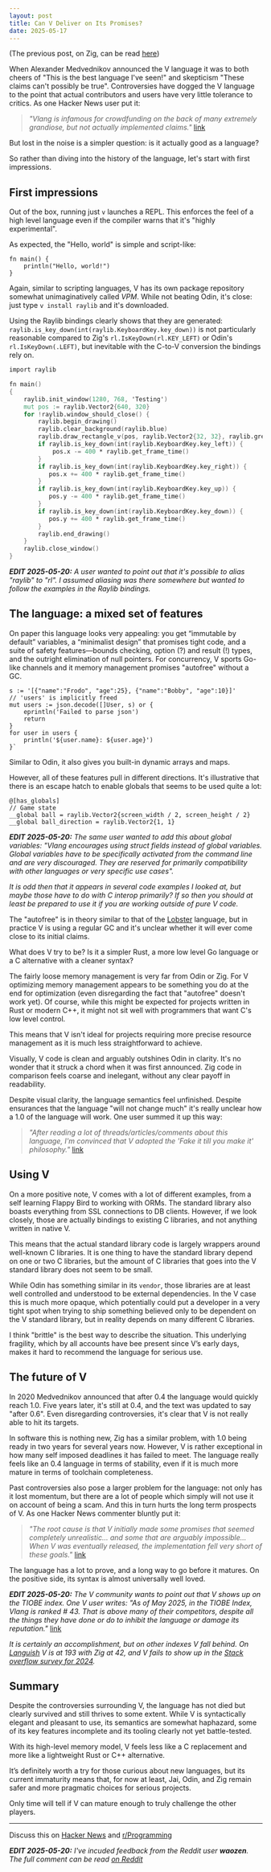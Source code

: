 ```yaml
---
layout: post
title: Can V Deliver on Its Promises?
date: 2025-05-17
---
```


(The previous post, on Zig, can be read [here](https://bitshifters.cc/2025/05/04/zig.html))

When Alexander Medvednikov announced the V language it was to both cheers of "This is the best language I've seen!" and skepticism "These claims can't possibly be true". Controversies have dogged the V language to the point that actual contributors and users have very little tolerance to critics. As one Hacker News user put it:

> *"Vlang is infamous for crowdfunding on the back of many extremely grandiose, but not actually implemented claims."* [link](https://news.ycombinator.com/item?id=38837769)

But lost in the noise is a simpler question: is it actually good as a language?

So rather than diving into the history of the language, let's start with first impressions.

## First impressions

Out of the box, running just `v` launches a REPL. This enforces the feel of a high level language even if the compiler warns that it's "highly experimental".

As expected, the "Hello, world" is simple and script-like:

```vlang
fn main() {
    println("Hello, world!")
}
```

Again, similar to scripting languages, V has its own package repository somewhat unimaginatively called *VPM*. While not beating Odin, it's close: just type `v install raylib` and it's downloaded.

Using the Raylib bindings clearly shows that they are generated: `raylib.is_key_down(int(raylib.KeyboardKey.key_down))` is not particularly reasonable compared to Zig's `rl.IsKeyDown(rl.KEY_LEFT)` or Odin's `rl.IsKeyDown(.LEFT)`, but inevitable with the C-to-V conversion the bindings rely on.


```v
import raylib

fn main() 
{
    raylib.init_window(1280, 768, 'Testing')
    mut pos := raylib.Vector2{640, 320}
    for !raylib.window_should_close() {
        raylib.begin_drawing()
        raylib.clear_background(raylib.blue)
        raylib.draw_rectangle_v(pos, raylib.Vector2{32, 32}, raylib.green)
        if raylib.is_key_down(int(raylib.KeyboardKey.key_left)) {
            pos.x -= 400 * raylib.get_frame_time()
        }
        if raylib.is_key_down(int(raylib.KeyboardKey.key_right)) {
           pos.x += 400 * raylib.get_frame_time()
        }
        if raylib.is_key_down(int(raylib.KeyboardKey.key_up)) {
           pos.y -= 400 * raylib.get_frame_time()
        }
        if raylib.is_key_down(int(raylib.KeyboardKey.key_down)) {
           pos.y += 400 * raylib.get_frame_time()
        }
        raylib.end_drawing()
    }
    raylib.close_window()
}
```

***EDIT 2025-05-20:** A user wanted to point out that it's possible to alias "raylib" to "rl". I assumed aliasing was there somewhere but wanted to follow the examples in the Raylib bindings.*

## The language: a mixed set of features

On paper this language looks very appealing: you get “immutable by default” variables, a “minimalist design” that promises tight code, and a suite of safety features—bounds checking, option (?) and result (!) types, and the outright elimination of null pointers. For concurrency, V sports Go-like channels and it memory management promises "autofree" without a GC.

```vlang
s := '[{"name":"Frodo", "age":25}, {"name":"Bobby", "age":10}]'
// 'users' is implicitly freed 
mut users := json.decode([]User, s) or {
    eprintln('Failed to parse json')
    return
}
for user in users {
    println('${user.name}: ${user.age}')
}`
```

Similar to Odin, it also gives you built-in dynamic arrays and maps.

However, all of these features pull in different directions. It's illustrative that there is an escape hatch to enable globals that seems to be used quite a lot:

```vlang
@[has_globals]
// Game state
__global ball = raylib.Vector2{screen_width / 2, screen_height / 2}
__global ball_direction = raylib.Vector2{1, 1}
```

***EDIT 2025-05-20:** The same user wanted to add this about global variables: "Vlang encourages using struct fields instead of global variables. Global variables have to be specifically activated from the command line and are very discouraged. They are reserved for primarily compatibility with other languages or very specific use cases".*

*It is odd then that it appears in several code examples I looked at, but maybe those have to do with C interop primarily? If so then you should at least be prepared to use it if you are working outside of pure V code.*

The "autofree" is in theory similar to that of the [Lobster](https://strlen.com/lobster/) language, but in practice V is using a regular GC and it's unclear whether it will ever come close to its initial claims.

What does V try to be? Is it a simpler Rust, a more low level Go language or a C alternative with a cleaner syntax?

The fairly loose memory management is very far from Odin or Zig. For V optimizing memory management appears to be something you do at the end for optimization (even disregarding the fact that "autofree" doesn't work yet). Of course, while this might be expected for projects written in Rust or modern C++, it might not sit well with programmers that want C's low level control.

This means that V isn't ideal for projects requiring more precise resource management as it is much less straightforward to achieve.

Visually, V code is clean and arguably outshines Odin in clarity. It's no wonder that it struck a chord when it was first announced. Zig code in comparison feels coarse and inelegant, without any clear payoff in readability. 

Despite visual clarity, the language semantics feel unfinished. Despite ensurances that the language "will not change much" it's really unclear how a 1.0 of the language will work. One user summed it up this way:

> *"After reading a lot of threads/articles/comments about this language, I'm convinced that V adopted the 'Fake it till you make it' philosophy."* [link](https://www.reddit.com/r/ProgrammingLanguages/comments/j4sjdb/the_v_programming_language/)

## Using V

On a more positive note, V comes with a lot of different examples, from a self learning Flappy Bird to working with ORMs. The standard library also boasts everything from SSL connections to DB clients. However, if we look closely, those are actually bindings to existing C libraries, and not anything written in native V.

This means that the actual standard library code is largely wrappers around well-known C libraries. It is one thing to have the standard library depend on one or two C libraries, but the amount of C libraries that goes into the V standard library does not seem to be small.

While Odin has something similar in its `vendor`, those libraries are at least well controlled and understood to be external dependencies. In the V case this is much more opaque, which potentially could put a developer in a very tight spot when trying to ship something believed only to be dependent on the V standard library, but in reality depends on many different C libraries.

I think "brittle" is the best way to describe the situation. This underlying fragility, which by all accounts have bee present since V’s early days, makes it hard to recommend the language for serious use.

## The future of V

In 2020 Medvednikov announced that after 0.4 the language would quickly reach 1.0. Five years later, it's still at 0.4, and the text was updated to say "after 0.6". Even disregarding controversies, it's clear that V is not really able to hit its targets. 

In software this is nothing new, Zig has a similar problem, with 1.0 being ready in two years for several years now. However, V is rather exceptional in how many self imposed deadlines it has failed to meet. The language really feels like an 0.4 language in terms of stability, even if it is much more mature in terms of toolchain completeness.

Past controversies also pose a larger problem for the language: not only has it lost momentum, but there are a lot of people which simply will not use it on account of being a scam. And this in turn hurts the long term prospects of V. As one Hacker News commenter bluntly put it:

> *"The root cause is that V initially made some promises that seemed completely unrealistic... and some that are arguably impossible... When V was eventually released, the implementation fell very short of these goals."* [link](https://www.reddit.com/r/ProgrammingLanguages/comments/vq4ul6/why_does_v_language_get_so_much_hate/)

The language has a lot to prove, and a long way to go before it matures. On the positive side, its syntax is almost universally well loved.

***EDIT 2025-05-20:** The V community wants to point out that V shows up on the TIOBE index. One V user writes: "As of May 2025, in the TIOBE Index, Vlang is ranked # 43. That is above many of their competitors, despite all the things they have done or do to inhibit the language or damage its reputation."* [link](https://www.reddit.com/r/programming/comments/1kp6w36/comment/mt3t77t])

*It is certainly an accomplishment, but on other indexes V fall behind. On [Languish](https://tjpalmer.github.io/languish/) V is at 193 with Zig at 42, and V fails to show up in the [Stack overflow survey for 2024](https://survey.stackoverflow.co/2024/technology).*


## Summary

Despite the controversies surrounding V, the language has not died but clearly survived and still thrives to some extent. While V is syntactically elegant and pleasant to use, its semantics are somewhat haphazard, some of its key features incomplete and its tooling clearly not yet battle-tested.

With its high-level memory model, V feels less like a C replacement and more like a lightweight Rust or C++ alternative.

It’s definitely worth a try for those curious about new languages, but its current immaturity means that, for now at least, Jai, Odin, and Zig remain safer and more pragmatic choices for serious projects.

Only time will tell if V can mature enough to truly challenge the other players.

---

Discuss this on [Hacker News](https://news.ycombinator.com/item?id=44017739) and [r/Programming](https://www.reddit.com/r/programming/comments/1kp6w36/can_v_deliver_on_its_promises/?utm_source=share&utm_medium=web3x&utm_name=web3xcss&utm_term=1&utm_content=share_button)

***EDIT 2025-05-20:** I've incuded feedback from the Reddit user **waozen**. The full comment can be read [on Reddit](https://www.reddit.com/r/programming/comments/1kp6w36/comment/mt3t77t/?context=3)*
